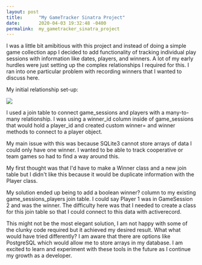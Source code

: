 ```yaml
---
layout: post
title:      "My GameTracker Sinatra Project"
date:       2020-04-03 19:32:48 -0400
permalink:  my_gametracker_sinatra_project
---
```



I was a little bit amibitious with this project and instead of doing a simple game collection app I decided to add functionality of tracking individual play sessions with information like dates, players, and winners. A lot of my early hurdles were just setting up the complex relationships I required for this. I ran into one particular problem with recording winners that I wanted to discuss here.

My initial relationship set-up:

![](https://i.imgur.com/bhfKiaw.jpg)

I used a join table to connect game_sessions and players with a many-to-many relationship. I was using a winner_id column inside of game_sessions that would hold a player_id and created custom winner= and winner methods to connect to a player object.

My main issue with this was because SQLite3 cannot store arrays of data I could only have one winner. I wanted to be able to track cooperative or team games so had to find a way around this. 

My first thought was that I'd have to make a Winner class and a new join table but I didn't like this because it would be duplicate information with the Player class.

My solution ended up being to add a boolean winner? column to my existing game_sessions_players join table. I could say Player 1 was in GameSession 2 and was the winner. The difficulty here was that I needed to create a class for this join table so that I could connect to this data with activerecord.

This might not be the most elegant solution, I am not happy with some of the clunky code required but it achieved my desired result. What what would have tried differently? I am aware that there are options like PostgreSQL which would allow me to store arrays in my database. I am excited to learn and experiment with these tools in the future as I continue my growth as a developer.

